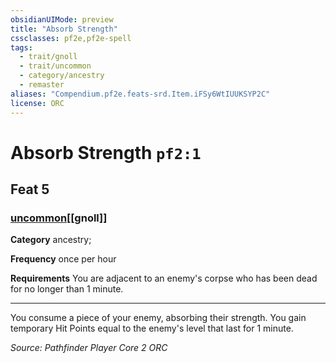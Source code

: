 ```yaml
---
obsidianUIMode: preview
title: "Absorb Strength"
cssclasses: pf2e,pf2e-spell
tags:
  - trait/gnoll
  - trait/uncommon
  - category/ancestry
  - remaster
aliases: "Compendium.pf2e.feats-srd.Item.iFSy6WtIUUKSYP2C"
license: ORC
---
```

# Absorb Strength `pf2:1`
## Feat 5
### [uncommon](uncommon "Uncommon Rarity Trait")[[gnoll]]

**Category** ancestry; 




**Frequency** once per hour

**Requirements** You are adjacent to an enemy's corpse who has been dead for no longer than 1 minute.

* * *

You consume a piece of your enemy, absorbing their strength. You gain temporary Hit Points equal to the enemy's level that last for 1 minute.

*Source: Pathfinder Player Core 2*
*ORC*